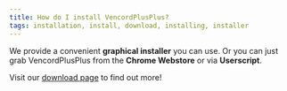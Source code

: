 ```yaml
---
title: How do I install VencordPlusPlus?
tags: installation, install, download, installing, installer
---
```


We provide a convenient **graphical installer** you can use. Or you can just grab VencordPlusPlus from the **Chrome Webstore** or via **Userscript**.

Visit our [download page](/download) to find out more!
